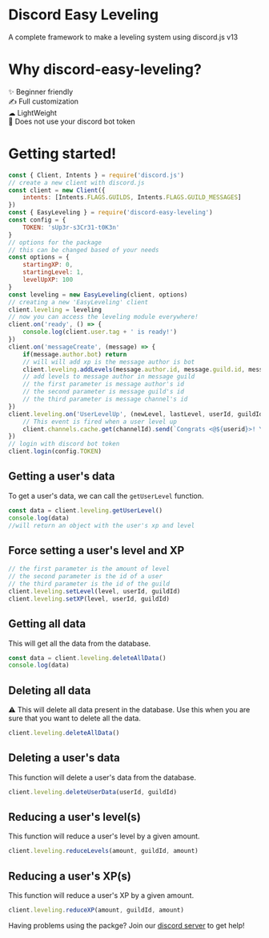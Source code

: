 # Discord Easy Leveling

A complete framework to make a leveling system using discord.js v13

# Why discord-easy-leveling?

✨ Beginner friendly  
✍ Full customization  
☁  LightWeight  
🦺 Does not use your discord bot token

# Getting started!

```js
const { Client, Intents } = require('discord.js')
// create a new client with discord.js
const client = new Client({
    intents: [Intents.FLAGS.GUILDS, Intents.FLAGS.GUILD_MESSAGES]
})
const { EasyLeveling } = require('discord-easy-leveling')
const config = {
    TOKEN: 'sUp3r-s3Cr31-t0K3n'
}
// options for the package
// this can be changed based of your needs
const options = {
    startingXP: 0,
    startingLevel: 1,
    levelUpXP: 100
}
const leveling = new EasyLeveling(client, options)
// creating a new 'EasyLeveling' client
client.leveling = leveling
// now you can access the leveling module everywhere!
client.on('ready', () => {
    console.log(client.user.tag + ' is ready!')
})
client.on('messageCreate', (message) => {
    if(message.author.bot) return
    // will will add xp is the message author is bot
    client.leveling.addLevels(message.author.id, message.guild.id, message.channel.id)
    // add levels to message author in message guild
    // the first parameter is message author's id
    // the second parameter is message guild's id
    // the third parameter is message channel's id
})
client.leveling.on('UserLevelUp', (newLevel, lastLevel, userId, guildId, channelId) => {
    // This event is fired when a user level up
    client.channels.cache.get(channelId).send(`Congrats <@${userid}>! You have advanced to level ${newLevel}. Your old level was level ${lastLevel}`)
})
// login with discord bot token
client.login(config.TOKEN)
```

## Getting a user's data

To get a user's data, we can call the `getUserLevel` function.

```js
const data = client.leveling.getUserLevel()
console.log(data)
//will return an object with the user's xp and level
```

## Force setting a user's level and XP

```js
// the first parameter is the amount of level
// the second parameter is the id of a user
// the third parameter is the id of the guild
client.leveling.setLevel(level, userId, guildId)
client.leveling.setXP(level, userId, guildId)
```

## Getting all data

This will get all the data from the database.

```js
const data = client.leveling.deleteAllData()
console.log(data)
```

## Deleting all data

⚠ This will delete all data present in the database. Use this when you are sure that you want to delete all the data.

```js
client.leveling.deleteAllData()
```

## Deleting a user's data

This function will delete a user's data from the database.

```js
client.leveling.deleteUserData(userId, guildId)
```

## Reducing a user's level(s)

This function will reduce a user's level by a given amount.

```js
client.leveling.reduceLevels(amount, guildId, amount)
```

## Reducing a user's XP(s)

This function will reduce a user's XP by a given amount.

```js
client.leveling.reduceXP(amount, guildId, amount)
```

Having problems using the packge? Join our [discord server](https://discord.gg/PpPgaCZR44) to get help!